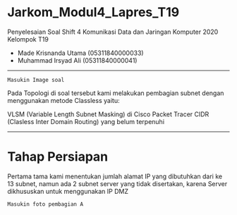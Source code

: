# Jarkom_Modul4_Lapres_T19
Penyelesaian Soal Shift 4 Komunikasi Data dan Jaringan Komputer 2020\
Kelompok T19
  * Made Krisnanda Utama (05311840000033)
  * Muhammad Irsyad Ali (05311840000041)


---
```
Masukin Image soal
```
Pada Topologi di soal tersebut kami melakukan pembagian subnet dengan menggunakan metode Classless yaitu:

VLSM (Variable Length Subnet Masking) di Cisco Packet Tracer
CIDR (Clasless Inter Domain Routing) yang belum terpenuhi

---
# Tahap Persiapan  
Pertama tama kami menentukan jumlah alamat IP yang dibutuhkan dari ke 13 subnet, namun ada 2 subnet server yang tidak disertakan, karena Server dikhususkan untuk menggunakan IP 
DMZ

```
Masukin foto pembagian A
```
